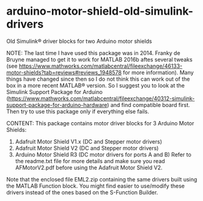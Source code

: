 # arduino-motor-shield-old-simulink-drivers
Old Simulink&reg; driver blocks for two Arduino motor shields

NOTE:
The last time I have used this package was in 2014. Franky de Bruyne managed to get it to work for MATLAB 2016b aftes several tweaks (see https://www.mathworks.com/matlabcentral/fileexchange/46133-motor-shields?tab=reviews#reviews_1948578 for more information). Many things have changed since then so I do not think this can work out of the box in a more recent MATLAB&reg; version. So I suggest you to look at the Simulink Support Package for Arduino (https://www.mathworks.com/matlabcentral/fileexchange/40312-simulink-support-package-for-arduino-hardware) and find compatible board first. Then try to use this package only if everything else fails. 

CONTENT:
This package contains motor driver blocks for 3 Arduino Motor Shields:
1) Adafruit Motor Shield V1.x (DC and Stepper motor drivers)
2) Adafruit Motor Shield V2 (DC and Stepper motor drivers)
3) Arduino Motor Shield R3 (DC motor drivers for ports A and B)
Refer to the readme.txt file for more details and make sure you read AFMotorV2.pdf before using the Adafruit Motor Shield V2.

Note that the enclosed file EML2.zip containing the same drivers built using the MATLAB Function block.
You might find easier to use/modify these drivers instead of the ones based on the S-Function Builder.
